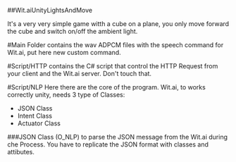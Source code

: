 ##Wit.aiUnityLightsAndMove

It's a very very simple game witth a cube on a plane, you only move forward the cube and switch on/off the ambient light.

#Main Folder
contains the wav ADPCM files with the speech command for Wit.ai, put here new custom command.

#Script/HTTP
contains the C# script that control the HTTP Request from your client and the Wit.ai server. Don't touch that.

#Script/NLP
Here there are the core of the program.
Wit.ai, to works correctly unity, needs 3 type of Classes:
- JSON Class
- Intent Class
- Actuator Class

###JSON Class (O_NLP)
	to parse the JSON message from the Wit.ai during che Process.
    You have to replicate the JSON format with classes and attibutes.











